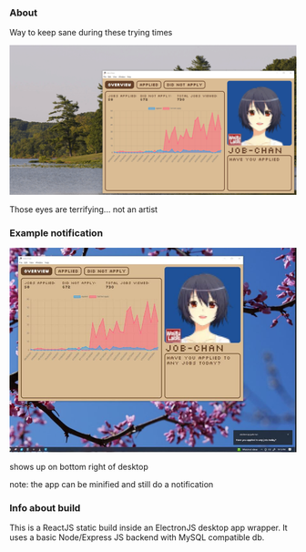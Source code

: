 ### About

Way to keep sane during these trying times

<img src="./ui.gif"/>

Those eyes are terrifying... not an artist

### Example notification

<img src="./desktop-notification.JPG"/>

shows up on bottom right of desktop

note: the app can be minified and still do a notification

### Info about build

This is a ReactJS static build inside an ElectronJS desktop app wrapper. It uses a basic Node/Express JS backend with MySQL compatible db.
